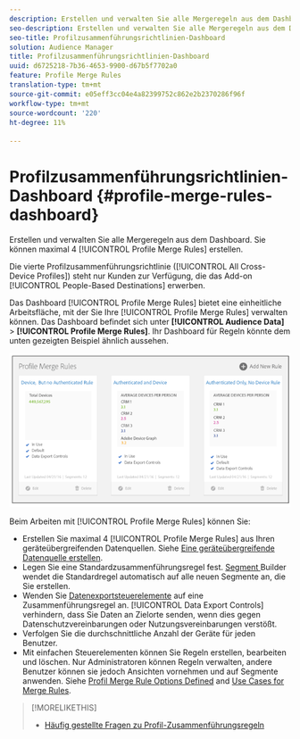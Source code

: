 ```yaml
---
description: Erstellen und verwalten Sie alle Mergeregeln aus dem Dashboard. Sie können maximal 4 Profil Merge Rules erstellen.
seo-description: Erstellen und verwalten Sie alle Mergeregeln aus dem Dashboard. Sie können maximal 4 Profil Merge Rules erstellen.
seo-title: Profilzusammenführungsrichtlinien-Dashboard
solution: Audience Manager
title: Profilzusammenführungsrichtlinien-Dashboard
uuid: d6725218-7b36-4653-9900-d67b5f7702a0
feature: Profile Merge Rules
translation-type: tm+mt
source-git-commit: e05eff3cc04e4a82399752c862e2b2370286f96f
workflow-type: tm+mt
source-wordcount: '220'
ht-degree: 11%

---
```



# Profilzusammenführungsrichtlinien-Dashboard {#profile-merge-rules-dashboard}

Erstellen und verwalten Sie alle Mergeregeln aus dem Dashboard. Sie können maximal 4 [!UICONTROL Profile Merge Rules] erstellen.

Die vierte Profilzusammenführungsrichtlinie ([!UICONTROL All Cross-Device Profiles]) steht nur Kunden zur Verfügung, die das Add-on [!UICONTROL People-Based Destinations] erwerben.

Das Dashboard [!UICONTROL Profile Merge Rules] bietet eine einheitliche Arbeitsfläche, mit der Sie Ihre [!UICONTROL Profile Merge Rules] verwalten können. Das Dashboard befindet sich unter **[!UICONTROL Audience Data]** > **[!UICONTROL Profile Merge Rules]**. Ihr Dashboard für Regeln könnte dem unten gezeigten Beispiel ähnlich aussehen.

![](assets/profile-dashboard.png)

Beim Arbeiten mit [!UICONTROL Profile Merge Rules] können Sie:

* Erstellen Sie maximal 4 [!UICONTROL Profile Merge Rules] aus Ihren geräteübergreifenden Datenquellen. Siehe [Eine geräteübergreifende Datenquelle erstellen](merge-rules-start.md#create-data-source).
* Legen Sie eine Standardzusammenführungsregel fest. [Segment ](../segments/segment-builder.md) Builder wendet die Standardregel automatisch auf alle neuen Segmente an, die Sie erstellen.
* Wenden Sie [Datenexportsteuerelemente](../data-export-controls.md) auf eine Zusammenführungsregel an. [!UICONTROL Data Export Controls] verhindern, dass Sie Daten an Zielorte senden, wenn dies gegen Datenschutzvereinbarungen oder Nutzungsvereinbarungen verstößt.
* Verfolgen Sie die durchschnittliche Anzahl der Geräte für jeden Benutzer.
* Mit einfachen Steuerelementen können Sie Regeln erstellen, bearbeiten und löschen. Nur Administratoren können Regeln verwalten, andere Benutzer können sie jedoch Ansichten vornehmen und auf Segmente anwenden. Siehe [Profil Merge Rule Options Defined](merge-rule-definitions.md) and [Use Cases for Merge Rules](merge-rule-targeting-options.md).

>[!MORELIKETHIS]
>
>* [Häufig gestellte Fragen zu Profil-Zusammenführungsregeln](../../faq/faq-profile-merge.md)

